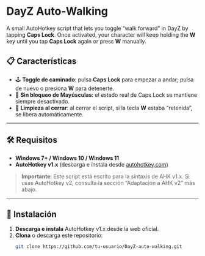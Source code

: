 # DayZ Auto-Walking

A small AutoHotkey script that lets you toggle “walk forward” in DayZ by tapping **Caps Lock**. Once activated, your character will keep holding the **W** key until you tap **Caps Lock** again or press **W** manually.

## 📋 Características

- 🕹️ **Toggle de caminado**: pulsa **Caps Lock** para empezar a andar; pulsa de nuevo o presiona **W** para detenerte.  
- 🔄 **Sin bloqueo de Mayúsculas**: el estado real de Caps Lock se mantiene siempre desactivado.  
- 🚪 **Limpieza al cerrar**: al cerrar el script, si la tecla **W** estaba “retenida”, se libera automáticamente.

---

## 🛠️ Requisitos

- **Windows 7+ / Windows 10 / Windows 11**  
- **AutoHotkey v1.x** (descarga e instala desde [autohotkey.com](https://www.autohotkey.com/))

> **Importante**: Este script está escrito para la sintaxis de AHK v1.x. Si usas AutoHotkey v2, consulta la sección “Adaptación a AHK v2” más abajo.

---

## 🚀 Instalación

1. **Descarga e instala** AutoHotkey v1.x desde la web oficial.  
2. **Clona** o descarga este repositorio:  
   ```bash
   git clone https://github.com/tu-usuario/DayZ-auto-walking.git

